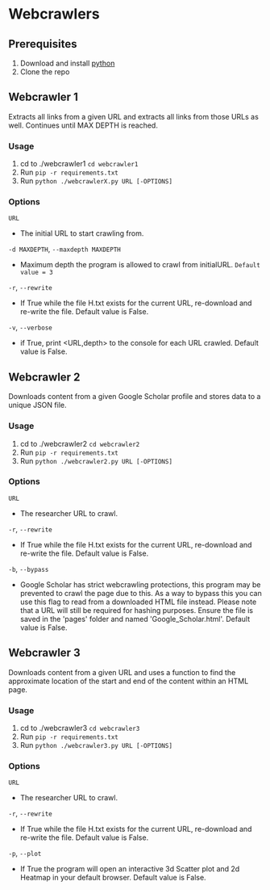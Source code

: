 # Webcrawlers

## Prerequisites
1. Download and install [python](https://www.python.org/downloads/)
2. Clone the repo

## Webcrawler 1
Extracts all links from a given URL and extracts all links from those URLs as well. Continues until MAX DEPTH is reached.

### Usage
1. cd to ./webcrawler1 `cd webcrawler1`
2. Run `pip -r requirements.txt`
3. Run `python ./webcrawlerX.py URL [-OPTIONS]`

### Options
`URL`
  - The initial URL to start crawling from.

`-d MAXDEPTH`, `--maxdepth MAXDEPTH`
  - Maximum depth the program is allowed to crawl from initialURL. `Default value = 3`

`-r`, `--rewrite`
  - If True while the file H.txt exists for the current URL, re-download and re-write the file. Default value is False.

`-v`, `--verbose`
  - if True, print <URL,depth> to the console for each URL crawled. Default value is False.
  
## Webcrawler 2
Downloads content from a given Google Scholar profile and stores data to a unique JSON file.

### Usage
1. cd to ./webcrawler2 `cd webcrawler2`
2. Run `pip -r requirements.txt`
3. Run `python ./webcrawler2.py URL [-OPTIONS]`

### Options
`URL`
  - The researcher URL to crawl.

`-r`, `--rewrite`
  - If True while the file H.txt exists for the current URL, re-download and re-write the file. Default value is False.
  
`-b`, `--bypass`
  - Google Scholar has strict webcrawling protections, this program may be prevented to crawl the page due to this. As a way to bypass this you can use this flag to read from a downloaded HTML file instead. Please note that a URL will still be required for hashing purposes. Ensure the file is saved in the 'pages' folder and named 'Google_Scholar.html'. Default value is False.

## Webcrawler 3
Downloads content from a given URL and uses a function to find the approximate location of the start and end of the content within an HTML page.

### Usage
1. cd to ./webcrawler3 `cd webcrawler3`
2. Run `pip -r requirements.txt`
3. Run `python ./webcrawler3.py URL [-OPTIONS]`

### Options
`URL`
  - The researcher URL to crawl.

`-r`, `--rewrite`
  - If True while the file H.txt exists for the current URL, re-download and re-write the file. Default value is False.
  
`-p`, `--plot`    
  - If True the program will open an interactive 3d Scatter plot and 2d Heatmap in your default browser. Default value is False.
